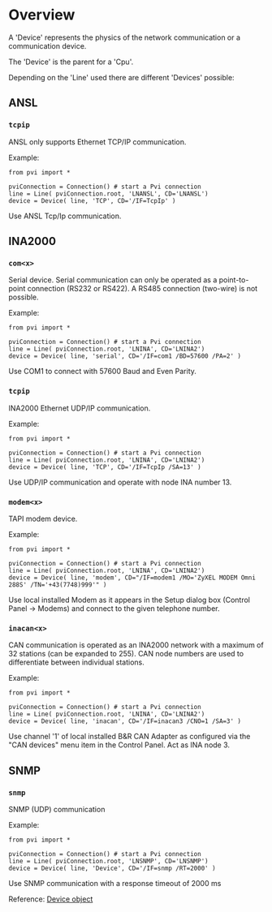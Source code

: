 # Overview

A 'Device' represents the physics of the network communication or a communication device.

The 'Device' is the parent for a 'Cpu'.

Depending on the 'Line' used there are different 'Devices' possible:

## ANSL 
### `tcpip`
ANSL only supports Ethernet TCP/IP communication.

Example: 
```
from pvi import *

pviConnection = Connection() # start a Pvi connection
line = Line( pviConnection.root, 'LNANSL', CD='LNANSL')
device = Device( line, 'TCP', CD='/IF=TcpIp' )
```

Use ANSL Tcp/Ip communication.


## INA2000     
### `com<x>`
Serial device. Serial communication can only be operated as a point-to-point connection (RS232 or RS422).
A RS485 connection (two-wire) is not possible.

Example: 
```
from pvi import *

pviConnection = Connection() # start a Pvi connection
line = Line( pviConnection.root, 'LNINA', CD='LNINA2')
device = Device( line, 'serial', CD='/IF=com1 /BD=57600 /PA=2' )
```
Use COM1 to connect with 57600 Baud and Even Parity.


### `tcpip`
INA2000 Ethernet UDP/IP communication.

Example: 
```
from pvi import *

pviConnection = Connection() # start a Pvi connection
line = Line( pviConnection.root, 'LNINA', CD='LNINA2')
device = Device( line, 'TCP', CD='/IF=TcpIp /SA=13' )
```
Use UDP/IP communication and operate with node INA number 13.


### `modem<x>`
TAPI modem device.

Example: 
```
from pvi import *

pviConnection = Connection() # start a Pvi connection
line = Line( pviConnection.root, 'LNINA', CD='LNINA2')
device = Device( line, 'modem', CD="/IF=modem1 /MO='ZyXEL MODEM Omni 288S' /TN='+43(7748)999'" )
```

Use local installed Modem as it appears in the Setup dialog box (Control Panel -> Modems) and connect to the given telephone number.

### `inacan<x>`

CAN communication is operated as an INA2000 network with a maximum of 32 stations (can be expanded to 255). 
CAN node numbers are used to differentiate between individual stations.

Example: 
```
from pvi import *

pviConnection = Connection() # start a Pvi connection
line = Line( pviConnection.root, 'LNINA', CD='LNINA2')
device = Device( line, 'inacan', CD='/IF=inacan3 /CNO=1 /SA=3' )
```

Use channel '1' of local installed B&R CAN Adapter as configured via the "CAN devices" menu item in the Control Panel.
Act as INA node 3.

## SNMP

### `snmp`

SNMP (UDP) communication 

Example:

```
from pvi import *

pviConnection = Connection() # start a Pvi connection
line = Line( pviConnection.root, 'LNSNMP', CD='LNSNMP')
device = Device( line, 'Device', CD='/IF=snmp /RT=2000' )
```

Use SNMP communication with a response timeout of 2000 ms

Reference: [Device object](../reference/device.md)

